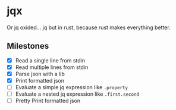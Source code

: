# jqx

Or jq oxided... jq but in rust, because rust makes everything better.

## Milestones

- [x] Read a single line from stdin
- [x] Read multiple lines from stdin
- [x] Parse json with a lib
- [x] Print formatted json
- [ ] Evaluate a simple jq expression like `.property`
- [ ] Evaluate a nested jq expression like `.first.second`
- [ ] Pretty Print formatted json
